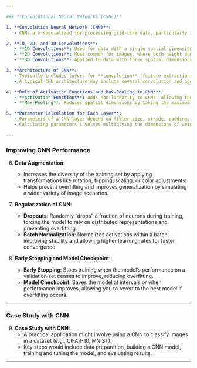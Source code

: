 ```yaml
---

### **Convolutional Neural Networks (CNNs)**

1. **Convolution Neural Network (CNN)**:
   - CNNs are specialized for processing grid-like data, particularly images. They automatically learn spatial hierarchies of features through convolutional layers.

2. **1D, 2D, and 3D Convolutions**:
   - **1D Convolutions**: Used for data with a single spatial dimension, like time-series or audio signals.
   - **2D Convolutions**: Most common for images, where both height and width dimensions are considered.
   - **3D Convolutions**: Applied to data with three spatial dimensions, like video frames (height, width, time).

3. **Architecture of CNN**:
   - Typically includes layers for **convolution** (feature extraction), **activation** (non-linear transformation), **pooling** (dimensionality reduction), and **fully connected layers** for classification.
   - A typical CNN architecture may include several convolution and pooling layers followed by fully connected layers.

4. **Role of Activation Functions and Max-Pooling in CNN**:
   - **Activation Functions**: Adds non-linearity to CNNs, allowing them to learn complex patterns. **ReLU** (Rectified Linear Unit) is commonly used.
   - **Max-Pooling**: Reduces spatial dimensions by taking the maximum value in a feature map region, making the model translation invariant and improving computational efficiency.

5. **Parameter Calculation for Each Layer**:
   - Parameters of a CNN layer depend on filter size, stride, padding, and input dimensions.
   - Calculating parameters involves multiplying the dimensions of weights and biases for each layer.

---
```


### **Improving CNN Performance**

6. **Data Augmentation**:
   - Increases the diversity of the training set by applying transformations like rotation, flipping, scaling, or color adjustments.
   - Helps prevent overfitting and improves generalization by simulating a wider variety of image scenarios.

7. **Regularization of CNN**:
   - **Dropouts**: Randomly “drops” a fraction of neurons during training, forcing the model to rely on distributed representations and preventing overfitting.
   - **Batch Normalization**: Normalizes activations within a batch, improving stability and allowing higher learning rates for faster convergence.

8. **Early Stopping and Model Checkpoint**:
   - **Early Stopping**: Stops training when the model’s performance on a validation set ceases to improve, reducing overfitting.
   - **Model Checkpoint**: Saves the model at intervals or when performance improves, allowing you to revert to the best model if overfitting occurs.

---

### **Case Study with CNN**

9. **Case Study with CNN**:
   - A practical application might involve using a CNN to classify images in a dataset (e.g., CIFAR-10, MNIST).
   - Key steps would include data preparation, building a CNN model, training and tuning the model, and evaluating results.

---
